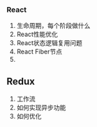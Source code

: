 

### React

1. 生命周期，每个阶段做什么
2. React性能优化
3. React状态逻辑复用问题
4. React Fiber节点
5. 

## Redux

1. 工作流
2. 如何实现异步功能
3. 如何优化

